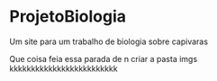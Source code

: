 # ProjetoBiologia
Um site para um trabalho de biologia sobre capivaras

Que coisa feia essa parada de n criar a pasta imgs kkkkkkkkkkkkkkkkkkkkkkkkk
